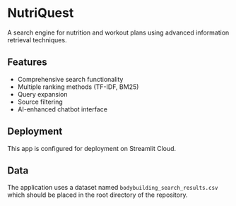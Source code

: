 # NutriQuest

A search engine for nutrition and workout plans using advanced information retrieval techniques.

## Features
- Comprehensive search functionality
- Multiple ranking methods (TF-IDF, BM25)
- Query expansion
- Source filtering
- AI-enhanced chatbot interface

## Deployment
This app is configured for deployment on Streamlit Cloud.

## Data
The application uses a dataset named `bodybuilding_search_results.csv` which should be placed in the root directory of the repository. 